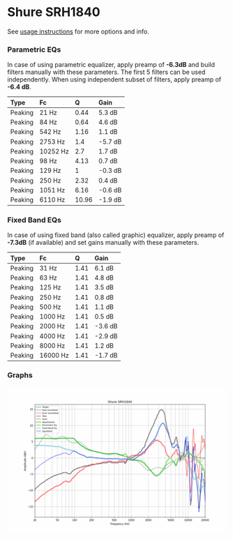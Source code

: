 # Shure SRH1840
See [usage instructions](https://github.com/jaakkopasanen/AutoEq#usage) for more options and info.

### Parametric EQs
In case of using parametric equalizer, apply preamp of **-6.3dB** and build filters manually
with these parameters. The first 5 filters can be used independently.
When using independent subset of filters, apply preamp of **-6.4 dB**.

| Type    | Fc       |     Q | Gain    |
|:--------|:---------|:------|:--------|
| Peaking | 21 Hz    |  0.44 | 5.3 dB  |
| Peaking | 84 Hz    |  0.64 | 4.6 dB  |
| Peaking | 542 Hz   |  1.16 | 1.1 dB  |
| Peaking | 2753 Hz  |  1.4  | -5.7 dB |
| Peaking | 10252 Hz |  2.7  | 1.7 dB  |
| Peaking | 98 Hz    |  4.13 | 0.7 dB  |
| Peaking | 129 Hz   |  1    | -0.3 dB |
| Peaking | 250 Hz   |  2.32 | 0.4 dB  |
| Peaking | 1051 Hz  |  6.16 | -0.6 dB |
| Peaking | 6110 Hz  | 10.96 | -1.9 dB |

### Fixed Band EQs
In case of using fixed band (also called graphic) equalizer, apply preamp of **-7.3dB**
(if available) and set gains manually with these parameters.

| Type    | Fc       |    Q | Gain    |
|:--------|:---------|:-----|:--------|
| Peaking | 31 Hz    | 1.41 | 6.1 dB  |
| Peaking | 63 Hz    | 1.41 | 4.8 dB  |
| Peaking | 125 Hz   | 1.41 | 3.5 dB  |
| Peaking | 250 Hz   | 1.41 | 0.8 dB  |
| Peaking | 500 Hz   | 1.41 | 1.1 dB  |
| Peaking | 1000 Hz  | 1.41 | 0.5 dB  |
| Peaking | 2000 Hz  | 1.41 | -3.6 dB |
| Peaking | 4000 Hz  | 1.41 | -2.9 dB |
| Peaking | 8000 Hz  | 1.41 | 1.2 dB  |
| Peaking | 16000 Hz | 1.41 | -1.7 dB |

### Graphs
![](./Shure%20SRH1840.png)